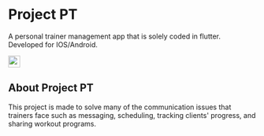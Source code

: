 # Project PT

A personal trainer management app that is solely coded in flutter. Developed for IOS/Android.

<img src="Project-pt.gif" height="24">

## About Project PT

This project is made to solve many of the communication issues that trainers face such as messaging, scheduling, tracking clients' progress, and sharing workout programs.
